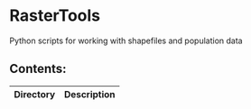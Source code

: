 # RasterTools

Python scripts for working with shapefiles and population data

## Contents:

| Directory | Description |
| --- | --- |